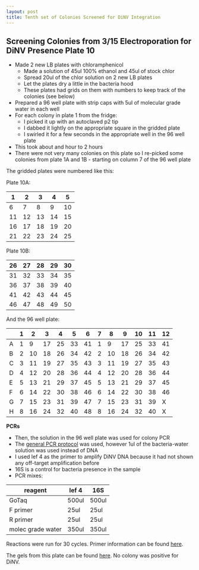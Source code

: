 ```yaml
---
layout: post
title: Tenth set of Colonies Screened for DiNV Integration 
---
```


## Screening Colonies from 3/15 Electroporation for DiNV Presence Plate 10

- Made 2 new LB plates with chloramphenicol 
    - Made a solution of 45ul 100% ethanol and 45ul of stock chlor 
    - Spread 20ul of the chlor solution on 2 new LB plates 
    - Let the plates dry a little in the bacteria hood 
    - These plates had grids on them with numbers to keep track of the colonies (see below)
- Prepared a 96 well plate with strip caps with 5ul of molecular grade water in each well 
- For each colony in plate 1 from  the fridge:
    - I picked it up with an autoclaved p2 tip 
    - I dabbed it lightly on the appropriate square in the gridded plate
    - I swirled it for a few seconds in the appropriate well in the 96 well plate 
- This took about and hour to 2 hours
- There were not very many colonies on this plate so I re-picked some colonies from plate 1A and 1B - starting on column 7 of the 96 well plate

The gridded plates were numbered like this:

Plate 10A:

| 1  | 2  | 3  | 4  | 5  |
|----|----|----|----|----|
| 6  | 7  | 8  | 9  | 10 |
| 11 | 12 | 13 | 14 | 15 |
| 16 | 17 | 18 | 19 | 20 |
| 21 | 22 | 23 | 24 | 25 |

Plate 10B:

| 26 | 27 | 28 | 29 | 30 |
|----|----|----|----|----|
| 31 | 32 | 33 | 34 | 35 |
| 36 | 37 | 38 | 39 | 40 |
| 41 | 42 | 43 | 44 | 45 |
| 46 | 47 | 48 | 49 | 50 |



And the 96 well plate:

|   | 1 | 2  | 3  | 4  | 5  | 6  | 7 | 8  | 9  | 10 | 11 | 12 |
|---|---|----|----|----|----|----|---|----|----|----|----|----|
| A | 1 | 9  | 17 | 25 | 33 | 41 | 1 | 9  | 17 | 25 | 33 | 41 |
| B | 2 | 10 | 18 | 26 | 34 | 42 | 2 | 10 | 18 | 26 | 34 | 42 |
| C | 3 | 11 | 19 | 27 | 35 | 43 | 3 | 11 | 19 | 27 | 35 | 43 |
| D | 4 | 12 | 20 | 28 | 36 | 44 | 4 | 12 | 20 | 28 | 36 | 44 |
| E | 5 | 13 | 21 | 29 | 37 | 45 | 5 | 13 | 21 | 29 | 37 | 45 |
| F | 6 | 14 | 22 | 30 | 38 | 46 | 6 | 14 | 22 | 30 | 38 | 46 |
| G | 7 | 15 | 23 | 31 | 39 | 47 | 7 | 15 | 23 | 31 | 39 | X  |
| H | 8 | 16 | 24 | 32 | 40 | 48 | 8 | 16 | 24 | 32 | 40 | X  |

**PCRs**

- Then, the solution in the 96 well plate was used for colony PCR 
- The [general PCR protocol](https://github.com/meschedl/Unckless_Lab_Resources/blob/main/protocols/PCR_protocol_general.md) was used, however 1ul of the bacteria-water solution was used instead of DNA 
- I used lef 4 as the primer to amplify DiNV DNA because it had not shown any off-target amplification before 
- 16S is a control for bacteria presence in the sample
- PCR mixes:

|reagent|lef 4|16S|
|---|---|---|
|GoTaq|500ul|500ul|
|F primer|25ul|25ul|
|R primer|25ul|25ul|
|molec grade water|350ul|350ul|

Reactions were run for 30 cycles. Primer information can be found [here](https://docs.google.com/spreadsheets/d/1IaLLjsa4SXJr90wUi8xyE1dYvWmHsbThSz3d8N9KaK0/edit?usp=drive_link).

The gels from this plate can be found [here](https://drive.google.com/drive/folders/1RX2WSFt86ldILME30sCGQWhTxYIkWLQ2). No colony was positive for DiNV. 